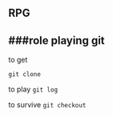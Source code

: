 ## RPG
###role playing git
--------
to get

`git clone`

to play
`git log`

to survive
`git checkout`